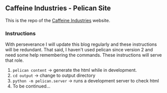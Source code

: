 ## Caffeine Industries - Pelican Site

This is the repo of the [Caffeine Industries](http://caffeineindustries.com) website. 

### Instructions

With perseverance I will update this blog regularly and these instructions will be redundant. That said, I haven't used 
pelican since version 2 and need some help remembering the commands. These instructions will serve that role. 

1. `pelican content` -> generate the html while in development.
2. `cd output` -> change to output directory
3. `python -m pelican.server` -> runs a development server to check html
4. To be continued...